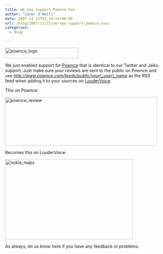 ```yaml
---
title: We now support Pownce too
author: "Conor O'Neill"
date: 2007-12-21T01:24:53+00:00
url: /blog/2007/12/21/we-now-support-pownce-too/
categories:
  - Blog

---
```

[<img src="https://loudervoice.com/wp-content/uploads/2007/12/21/we-now-support-pownce-too/2125316095_667814c3dd_m.jpg" width="240" height="35" alt="pownce_logo" />][1]

We just enabled support for [Pownce][2] that is identical to our Twitter and Jaiku support. Just make sure your reviews are sent to the public on Pownce and use _http://www.pownce.com/feeds/public/your\_user\_name_ as the RSS feed when adding it to your sources on [LouderVoice][3].

This on Pownce:

[<img src="https://loudervoice.com/wp-content/uploads/2007/12/21/we-now-support-pownce-too/2126092862_884230931f.jpg" width="500" height="159" alt="pownce_review" />][4]

Becomes this on LouderVoice:

[<img src="https://loudervoice.com/wp-content/uploads/2007/12/21/we-now-support-pownce-too/2126092906_38c6834e72.jpg" width="420" height="263" alt="nokia_maps" />][5]

As always, let us know here if you have any feedback or problems.

 [1]: http://www.flickr.com/photos/bandon1/2125316095/ "pownce_logo by bandon1, on Flickr"
 [2]: http://www.pownce.com/
 [3]: https://loudervoice.com/
 [4]: http://www.flickr.com/photos/bandon1/2126092862/ "pownce_review by bandon1, on Flickr"
 [5]: http://www.flickr.com/photos/bandon1/2126092906/ "nokia_maps by bandon1, on Flickr"